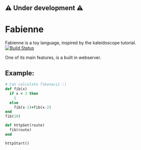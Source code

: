 ## ⚠️ Under development ⚠️
# Fabienne
Fabienne is a toy language, inspired by the kaleidoscope tutorial. 
[![Build Status](http://0b4bb36e.ngrok.io/buildStatus/icon?job=Fabienne)](http://0b4bb36e.ngrok.io/job/Fabienne/)

One of its main features, is a built in webserver.

## Example:
```ruby
# Can calculate fibonacii :)
def fib(x)
  if x < 3 then
    1
  else
    fib(x-1)+fib(x-2) 
end
fib(10)

def httpGet(route)
  fib(route)
end

httpStart()

```


